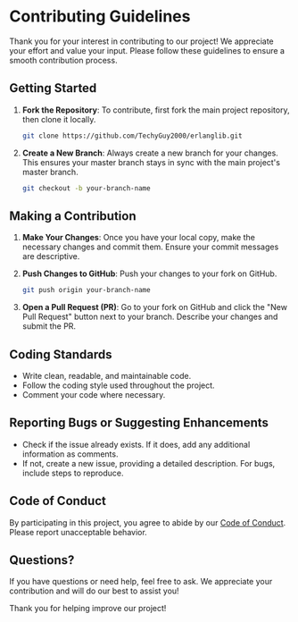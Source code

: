 # Contributing Guidelines

Thank you for your interest in contributing to our project! We appreciate your effort and value your input. Please follow these guidelines to ensure a smooth contribution process.

## Getting Started

1. **Fork the Repository**: To contribute, first fork the main project repository, then clone it locally.

   ```bash
   git clone https://github.com/TechyGuy2000/erlanglib.git
   ```

2. **Create a New Branch**: Always create a new branch for your changes. This ensures your master branch stays in sync with the main project's master branch.

   ```bash
   git checkout -b your-branch-name
   ```

## Making a Contribution

1. **Make Your Changes**: Once you have your local copy, make the necessary changes and commit them. Ensure your commit messages are descriptive.

2. **Push Changes to GitHub**: Push your changes to your fork on GitHub.

   ```bash
   git push origin your-branch-name
   ```

3. **Open a Pull Request (PR)**: Go to your fork on GitHub and click the "New Pull Request" button next to your branch. Describe your changes and submit the PR.

## Coding Standards

- Write clean, readable, and maintainable code.
- Follow the coding style used throughout the project.
- Comment your code where necessary.

## Reporting Bugs or Suggesting Enhancements

- Check if the issue already exists. If it does, add any additional information as comments.
- If not, create a new issue, providing a detailed description. For bugs, include steps to reproduce.

## Code of Conduct

By participating in this project, you agree to abide by our [Code of Conduct](https://github.com/TechyGuy2000/erlanglib/blob/main/CODE_OF_CONDUCT.md). Please report unacceptable behavior.

## Questions?

If you have questions or need help, feel free to ask. We appreciate your contribution and will do our best to assist you!

Thank you for helping improve our project!
